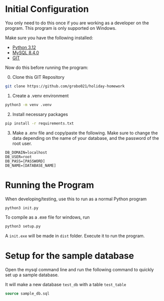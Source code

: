 # Initial Configuration
You only need to do this once if you are working as a developer on the program.
This program is only supported on Windows.

Make sure you have the following installed:
- [Python 3.12](https://www.python.org/downloads/)
- [MySQL 8.4.0](https://dev.mysql.com/downloads/mysql/)
- [GIT](https://www.git-scm.com/download/)

Now do this before running the program:

0. Clone this GIT Repository
```bash
git clone https://github.com/grobo021/holiday-homework
```

1. Create a .venv environment
```bash
python3 -m venv .venv
```

2. Install necessary packages
```bash
pip install -r requirements.txt
```

3. Make a .env file and copy/paste the following. Make sure to change the data depending on the name of your database, and the password of the root user.
```env
DB_DOMAIN=localhost
DB_USER=root
DB_PASS=[PASSWORD]
DB_NAME=[DATABASE_NAME]
```

# Running the Program
When developing/testing, use this to run as a normal Python program

```bash
python3 init.py
```

To compile as a .exe file for windows, run

```bash
python3 setup.py
```

A `init.exe` will be made in `dist` folder. Execute it to run the program.

# Setup for the sample database
Open the mysql command line and run the following command to quickly set up a sample database.

It will make a new database `test_db` with a table `test_table`

```sql
source sample_db.sql
```